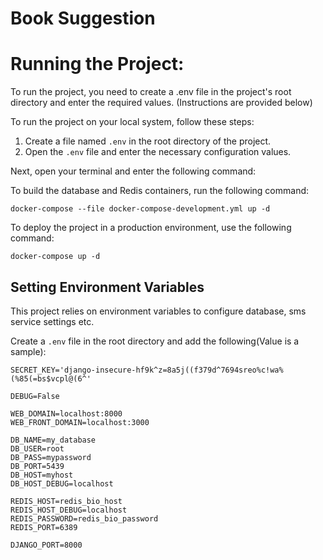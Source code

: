 # Book Suggestion

# Running the Project:
To run the project, you need to create a .env file in the project's root directory and enter the required values. (Instructions are provided below)

To run the project on your local system, follow these steps:
1. Create a file named `.env` in the root directory of the project.
2. Open the `.env` file and enter the necessary configuration values.

Next, open your terminal and enter the following command:

To build the database and Redis containers, run the following command:
```
docker-compose --file docker-compose-development.yml up -d
```

To deploy the project in a production environment, use the following command:
```
docker-compose up -d
```

## Setting Environment Variables

This project relies on environment variables to configure database, sms service settings etc. 

Create a `.env` file in the root directory and add the following(Value is a sample):

```
SECRET_KEY='django-insecure-hf9k^z=8a5j((f379d^7694sreo%c!wa%(%85(=bs$vcpl@(6^'

DEBUG=False

WEB_DOMAIN=localhost:8000
WEB_FRONT_DOMAIN=localhost:3000

DB_NAME=my_database
DB_USER=root
DB_PASS=mypassword
DB_PORT=5439
DB_HOST=myhost
DB_HOST_DEBUG=localhost

REDIS_HOST=redis_bio_host
REDIS_HOST_DEBUG=localhost
REDIS_PASSWORD=redis_bio_password
REDIS_PORT=6389

DJANGO_PORT=8000
```
